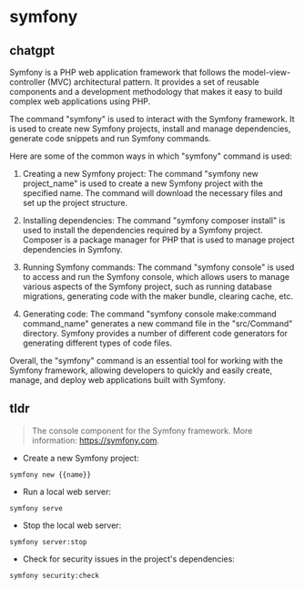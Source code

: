 # symfony 
## chatgpt 
Symfony is a PHP web application framework that follows the model-view-controller (MVC) architectural pattern. It provides a set of reusable components and a development methodology that makes it easy to build complex web applications using PHP.

The command "symfony" is used to interact with the Symfony framework. It is used to create new Symfony projects, install and manage dependencies, generate code snippets and run Symfony commands.

Here are some of the common ways in which "symfony" command is used:

1. Creating a new Symfony project: The command "symfony new project_name" is used to create a new Symfony project with the specified name. The command will download the necessary files and set up the project structure.

2. Installing dependencies: The command "symfony composer install" is used to install the dependencies required by a Symfony project. Composer is a package manager for PHP that is used to manage project dependencies in Symfony.

3. Running Symfony commands: The command "symfony console" is used to access and run the Symfony console, which allows users to manage various aspects of the Symfony project, such as running database migrations, generating code with the maker bundle, clearing cache, etc.

4. Generating code: The command "symfony console make:command command_name" generates a new command file in the "src/Command" directory. Symfony provides a number of different code generators for generating different types of code files.

Overall, the "symfony" command is an essential tool for working with the Symfony framework, allowing developers to quickly and easily create, manage, and deploy web applications built with Symfony. 

## tldr 
 
> The console component for the Symfony framework.
> More information: <https://symfony.com>.

- Create a new Symfony project:

`symfony new {{name}}`

- Run a local web server:

`symfony serve`

- Stop the local web server:

`symfony server:stop`

- Check for security issues in the project's dependencies:

`symfony security:check`
